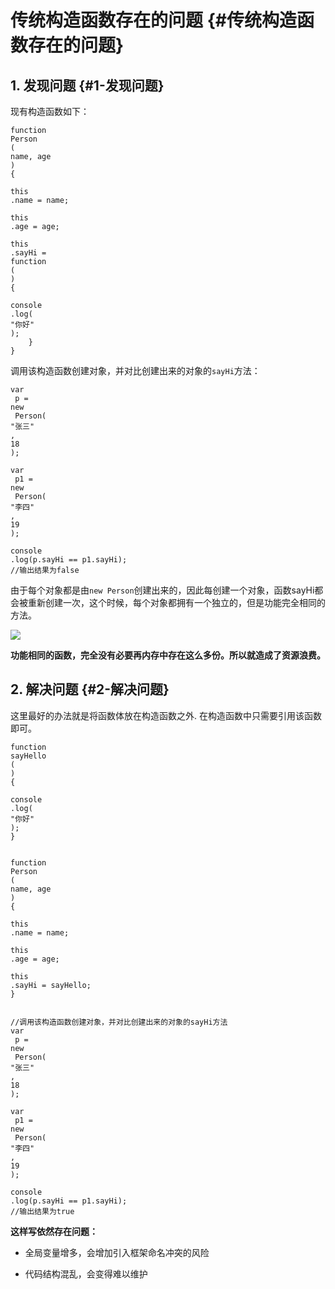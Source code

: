 # 传统构造函数存在的问题 {#传统构造函数存在的问题}

## 1. 发现问题 {#1-发现问题}

现有构造函数如下：

```
function
Person
(
name, age
)
{
    
this
.name = name;
    
this
.age = age;
    
this
.sayHi = 
function
(
)
{
        
console
.log(
"你好"
);
    }
}

```

调用该构造函数创建对象，并对比创建出来的对象的`sayHi`方法：

```
var
 p = 
new
 Person(
"张三"
, 
18
);

var
 p1 = 
new
 Person(
"李四"
, 
19
);

console
.log(p.sayHi == p1.sayHi); 
//输出结果为false
```

由于每个对象都是由`new Person`创建出来的，因此每创建一个对象，函数sayHi都会被重新创建一次，这个时候，每个对象都拥有一个独立的，但是功能完全相同的方法。

![](../Images/03-3.png)

**功能相同的函数，完全没有必要再内存中存在这么多份。所以就造成了资源浪费。**

## 2. 解决问题 {#2-解决问题}

这里最好的办法就是将函数体放在构造函数之外. 在构造函数中只需要引用该函数即可。

```
function
sayHello
(
)
{
    
console
.log(
"你好"
);
}


function
Person
(
name, age
)
{
    
this
.name = name;
    
this
.age = age;
    
this
.sayHi = sayHello;
}


//调用该构造函数创建对象，并对比创建出来的对象的sayHi方法
var
 p = 
new
 Person(
"张三"
, 
18
);

var
 p1 = 
new
 Person(
"李四"
, 
19
);

console
.log(p.sayHi == p1.sayHi); 
//输出结果为true
```

**这样写依然存在问题：**

* 全局变量增多，会增加引入框架命名冲突的风险

* 代码结构混乱，会变得难以维护



